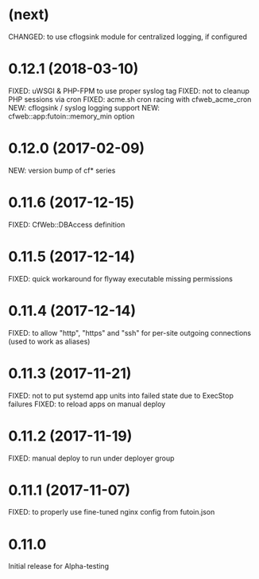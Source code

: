 
# (next)
CHANGED: to use cflogsink module for centralized logging, if configured

# 0.12.1 (2018-03-10)
FIXED: uWSGI & PHP-FPM to use proper syslog tag
FIXED: not to cleanup PHP sessions via cron
FIXED: acme.sh cron racing with cfweb_acme_cron
NEW: cflogsink / syslog logging support
NEW: cfweb::app:futoin::memory_min option

# 0.12.0 (2017-02-09)
NEW: version bump of cf* series

# 0.11.6 (2017-12-15)
FIXED: CfWeb::DBAccess definition

# 0.11.5 (2017-12-14)
FIXED: quick workaround for flyway executable missing permissions

# 0.11.4 (2017-12-14)
FIXED: to allow "http", "https" and "ssh" for per-site outgoing connections (used to work as aliases)

# 0.11.3 (2017-11-21)
FIXED: not to put systemd app units into failed state due to ExecStop failures
FIXED: to reload apps on manual deploy

# 0.11.2 (2017-11-19)
FIXED: manual deploy to run under deployer group

# 0.11.1 (2017-11-07)
FIXED: to properly use fine-tuned nginx config from futoin.json

# 0.11.0
Initial release for Alpha-testing
